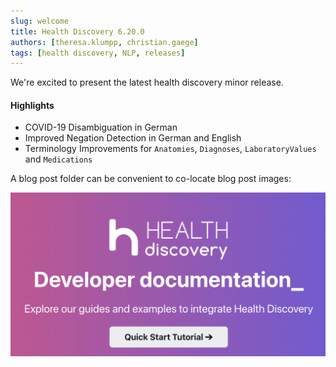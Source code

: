 ```yaml
---
slug: welcome
title: Health Discovery 6.20.0
authors: [theresa.klumpp, christian.gaege]
tags: [health discovery, NLP, releases]
---
```


We're excited to present the latest health discovery minor release.

#### Highlights

- COVID-19 Disambiguation in German
- Improved Negation Detection in German and English
- Terminology Improvements for `Anatomies`, `Diagnoses`, `LaboratoryValues` and `Medications`

A blog post folder can be convenient to co-locate blog post images:

![Health Discovery Social Card](./health-discovery-social-card.png)

